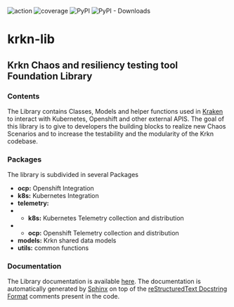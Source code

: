 ![action](https://github.com/krkn-chaos/krkn-lib/actions/workflows/build.yaml/badge.svg)
![coverage](https://krkn-chaos.github.io/krkn-lib-docs/coverage_badge.svg)
![PyPI](https://img.shields.io/pypi/v/krkn-lib?label=PyPi)
![PyPI - Downloads](https://img.shields.io/pypi/dm/krkn-lib)
# krkn-lib
## Krkn Chaos and resiliency testing tool Foundation Library

### Contents
The Library contains Classes, Models and helper functions used in [Kraken](https://github.com/krkn-chaos/krkn) to interact with
Kubernetes, Openshift and other external APIS.
The goal of this library is to give to developers the building blocks to realize new Chaos 
Scenarios and to increase the testability and the modularity of the Krkn codebase.

### Packages

The library is subdivided in several Packages

- **ocp:** Openshift Integration
- **k8s:** Kubernetes Integration
- **telemetry:** 
- - **k8s:** Kubernetes Telemetry collection and distribution
- - **ocp:** Openshift Telemetry collection and distribution
- **models:** Krkn shared data models
- **utils:** common functions

### Documentation

The Library documentation is available [here](https://krkn-chaos.github.io/krkn-lib-docs/).
The documentation is automatically generated by [Sphinx](https://www.sphinx-doc.org/en/master/) on top
of the [reStructuredText Docstring Format](https://peps.python.org/pep-0287/) comments present in the code.


